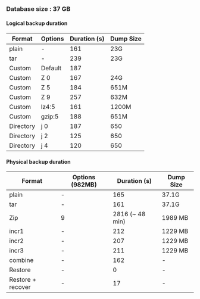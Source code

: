 ### Database size : 37 GB

#### Logical backup duration

| Format    | Options | Duration (s) | Dump Size |
|-----------|---------|--------------|-----------|
| plain     | -       | 161          | 23G       |
| tar       | -       | 239          | 23G       |
| Custom    | Default | 187          |           |
| Custom    | Z 0     | 167          | 24G       |
| Custom    | Z 5     | 184          | 651M      |
| Custom    | Z 9     | 257          | 632M      |
| Custom    | lz4:5   | 161          | 1200M     |
| Custom    | gzip:5  | 188          | 651M      |
| Directory | j 0     | 187          | 650       |
| Directory | j 2     | 125          | 650       |
| Directory | j 4     | 120          | 650       |



#### Physical backup duration


| Format             | Options (982MB) | Duration (s)    | Dump Size |
|--------------------|-----------------|-----------------|-----------|
| plain              | -               | 165             | 37.1G     |
| tar                | -               | 161             | 37.1G     |
| Zip                | 9               | 2816 (~ 48 min) | 1989 MB   |
| incr1              | -               | 212             | 1229 MB   |
| incr2              | -               | 207             | 1229 MB   |
| incr3              | -               | 211             | 1229 MB   |
| combine            | -               | 162             | -         |
| Restore            | -               | 0               | -         |
| Restore + recover  | -               | 17              | -         |
